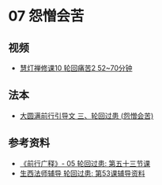 # 07 怨憎会苦

## 视频
- [慧灯禅修课10 轮回痛苦2 52~70分钟](/video/#慧灯禅修课第三册/04-2%20慧灯禅修课10%20轮回痛苦2.mp4#t=52:13.3,01:09:56)


## 法本
- [大圆满前行引导文 三、轮回过患 (怨憎会苦)](/books/dymqx/#p387)

## 参考资料
- [《前行广释》- 05 轮回过患: 第五十三节课](/refs/qxgs/qxgs-05lh#前行广释第053课)
- [生西法师辅导 轮回过患: 第53课辅导资料](/refs/qxgs/fudao/qxgsfd-05lh/#前行广释第053课辅导)
